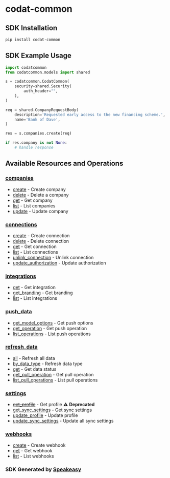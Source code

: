 # codat-common

<!-- Start SDK Installation -->
## SDK Installation

```bash
pip install codat-common
```
<!-- End SDK Installation -->

## SDK Example Usage
<!-- Start SDK Example Usage -->
```python
import codatcommon
from codatcommon.models import shared

s = codatcommon.CodatCommon(
    security=shared.Security(
        auth_header="",
    ),
)

req = shared.CompanyRequestBody(
    description='Requested early access to the new financing scheme.',
    name='Bank of Dave',
)

res = s.companies.create(req)

if res.company is not None:
    # handle response
```
<!-- End SDK Example Usage -->

<!-- Start SDK Available Operations -->
## Available Resources and Operations


### [companies](docs/companies/README.md)

* [create](docs/companies/README.md#create) - Create company
* [delete](docs/companies/README.md#delete) - Delete a company
* [get](docs/companies/README.md#get) - Get company
* [list](docs/companies/README.md#list) - List companies
* [update](docs/companies/README.md#update) - Update company

### [connections](docs/connections/README.md)

* [create](docs/connections/README.md#create) - Create connection
* [delete](docs/connections/README.md#delete) - Delete connection
* [get](docs/connections/README.md#get) - Get connection
* [list](docs/connections/README.md#list) - List connections
* [unlink_connection](docs/connections/README.md#unlink_connection) - Unlink connection
* [update_authorization](docs/connections/README.md#update_authorization) - Update authorization

### [integrations](docs/integrations/README.md)

* [get](docs/integrations/README.md#get) - Get integration
* [get_branding](docs/integrations/README.md#get_branding) - Get branding
* [list](docs/integrations/README.md#list) - List integrations

### [push_data](docs/pushdata/README.md)

* [get_model_options](docs/pushdata/README.md#get_model_options) - Get push options
* [get_operation](docs/pushdata/README.md#get_operation) - Get push operation
* [list_operations](docs/pushdata/README.md#list_operations) - List push operations

### [refresh_data](docs/refreshdata/README.md)

* [all](docs/refreshdata/README.md#all) - Refresh all data
* [by_data_type](docs/refreshdata/README.md#by_data_type) - Refresh data type
* [get](docs/refreshdata/README.md#get) - Get data status
* [get_pull_operation](docs/refreshdata/README.md#get_pull_operation) - Get pull operation
* [list_pull_operations](docs/refreshdata/README.md#list_pull_operations) - List pull operations

### [settings](docs/settings/README.md)

* [~~get_profile~~](docs/settings/README.md#get_profile) - Get profile :warning: **Deprecated**
* [get_sync_settings](docs/settings/README.md#get_sync_settings) - Get sync settings
* [update_profile](docs/settings/README.md#update_profile) - Update profile
* [update_sync_settings](docs/settings/README.md#update_sync_settings) - Update all sync settings

### [webhooks](docs/webhooks/README.md)

* [create](docs/webhooks/README.md#create) - Create webhook
* [get](docs/webhooks/README.md#get) - Get webhook
* [list](docs/webhooks/README.md#list) - List webhooks
<!-- End SDK Available Operations -->

### SDK Generated by [Speakeasy](https://docs.speakeasyapi.dev/docs/using-speakeasy/client-sdks)
